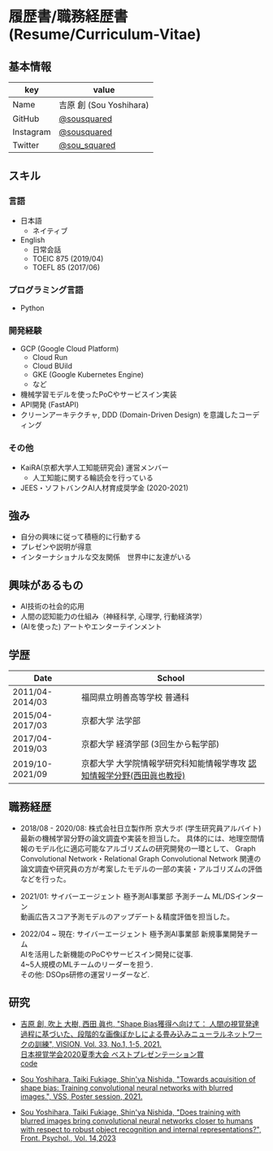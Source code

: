 # 履歴書/職務経歴書 (Resume/Curriculum-Vitae)

## 基本情報
|key|value|
|---|-----|
|Name|吉原 創 (Sou Yoshihara)|
|GitHub|[@sousquared](https://github.com/sousquared)
|Instagram|[@sousquared](https://www.instagram.com/sousquared/)|
|Twitter|[@sou_squared](https://twitter.com/sou_squared)|

## スキル
### 言語
- 日本語
  - ネイティブ
- English
  - 日常会話
  - TOEIC 875 (2019/04)
  - TOEFL 85 (2017/06)
  
### プログラミング言語
- Python

### 開発経験
- GCP (Google Cloud Platform)
  - Cloud Run
  - Cloud BUild
  - GKE (Google Kubernetes Engine)
  - など
- 機械学習モデルを使ったPoCやサービスイン実装
- API開発 (FastAPI)
- クリーンアーキテクチャ, DDD (Domain-Driven Design) を意識したコーディング

### その他
- KaiRA(京都大学人工知能研究会) 運営メンバー
    - 人工知能に関する輪読会を行っている
- JEES・ソフトバンクAI人材育成奨学金 (2020-2021)

## 強み
- 自分の興味に従って積極的に行動する
- プレゼンや説明が得意
- インターナショナルな交友関係　世界中に友達がいる


## 興味があるもの
- AI技術の社会的応用
- 人間の認知能力の仕組み（神経科学, 心理学, 行動経済学）
- (AIを使った) アートやエンターテインメント


## 学歴
|Date|School|
|----|-----|
|2011/04-2014/03|福岡県立明善高等学校 普通科|
|2015/04-2017/03|京都大学 法学部|
|2017/04-2019/03|京都大学 経済学部 (3回生から転学部)|
|2019/10-2021/09|京都大学 大学院情報学研究科知能情報学専攻 [認知情報学分野(西田眞也教授)][ci-lab]|

[ci-lab]:http://www.cog.ist.i.kyoto-u.ac.jp/

## 職務経歴
- 2018/08 - 2020/08: 株式会社日立製作所 京大ラボ (学生研究員アルバイト) <br>
最新の機械学習分野の論文調査や実装を担当した。
具体的には、地理空間情報のモデル化に適応可能なアルゴリズムの研究開発の一環として、
Graph Convolutional Network・Relational Graph Convolutional Network
関連の論文調査や研究員の方が考案したモデルの一部の実装・アルゴリズムの評価などを行った。

- 2021/01: サイバーエージェント 極予測AI事業部 予測チーム ML/DSインターン <br>
動画広告スコア予測モデルのアップデート＆精度評価を担当した。

- 2022/04 ~ 現在: サイバーエージェント 極予測AI事業部 新規事業開発チーム <br>
AIを活用した新機能のPoCやサービスイン開発に従事. <br>
4~5人規模のMLチームのリーダーを担う. <br>
その他: DSOps研修の運営リーダーなど.

## 研究
- [吉原 創, 吹上 大樹, 西田 眞也, "Shape Bias獲得へ向けて： 
人間の視覚発達過程に基づいた、段階的な画像ぼかしによる畳み込みニューラルネットワークの訓練", VISION, Vol. 33, No.1, 1-5, 2021.](https://doi.org/10.24636/vision.33.1_1) <br>
[日本視覚学会2020夏季大会 ベストプレゼンテーション賞](https://sites.google.com/prod/view/vsj2020summer/home) <br>
[code](https://github.com/sousquared/blur-training/tree/v2.0/)

- [Sou Yoshihara, Taiki Fukiage, Shin'ya Nishida, 
"Towards acquisition of shape bias: Training convolutional neural networks with blurred images.", VSS, Poster session, 2021.](https://jov.arvojournals.org/article.aspx?articleid=2777412)

- [Sou Yoshihara, Taiki Fukiage, Shin'ya Nishida, "Does training with blurred images bring convolutional neural networks closer to humans with respect to robust object recognition and internal representations?", Front. Psychol., Vol. 14,2023](frontiersin.org/articles/10.3389/fpsyg.2023.1047694/full)

[](
参考：https://github.com/okohs/Curriculum-Vitae-template
)

